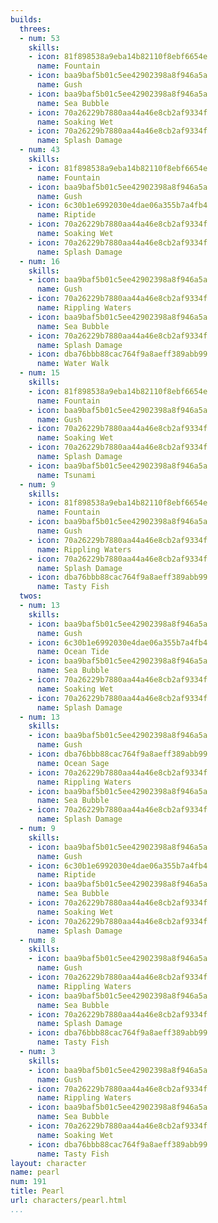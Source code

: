 ```yaml
---
builds:
  threes:
  - num: 53
    skills:
    - icon: 81f898538a9eba14b82110f8ebf6654e
      name: Fountain
    - icon: baa9baf5b01c5ee42902398a8f946a5a
      name: Gush
    - icon: baa9baf5b01c5ee42902398a8f946a5a
      name: Sea Bubble
    - icon: 70a26229b7880aa44a46e8cb2af9334f
      name: Soaking Wet
    - icon: 70a26229b7880aa44a46e8cb2af9334f
      name: Splash Damage
  - num: 43
    skills:
    - icon: 81f898538a9eba14b82110f8ebf6654e
      name: Fountain
    - icon: baa9baf5b01c5ee42902398a8f946a5a
      name: Gush
    - icon: 6c30b1e6992030e4dae06a355b7a4fb4
      name: Riptide
    - icon: 70a26229b7880aa44a46e8cb2af9334f
      name: Soaking Wet
    - icon: 70a26229b7880aa44a46e8cb2af9334f
      name: Splash Damage
  - num: 16
    skills:
    - icon: baa9baf5b01c5ee42902398a8f946a5a
      name: Gush
    - icon: 70a26229b7880aa44a46e8cb2af9334f
      name: Rippling Waters
    - icon: baa9baf5b01c5ee42902398a8f946a5a
      name: Sea Bubble
    - icon: 70a26229b7880aa44a46e8cb2af9334f
      name: Splash Damage
    - icon: dba76bbb88cac764f9a8aeff389abb99
      name: Water Walk
  - num: 15
    skills:
    - icon: 81f898538a9eba14b82110f8ebf6654e
      name: Fountain
    - icon: baa9baf5b01c5ee42902398a8f946a5a
      name: Gush
    - icon: 70a26229b7880aa44a46e8cb2af9334f
      name: Soaking Wet
    - icon: 70a26229b7880aa44a46e8cb2af9334f
      name: Splash Damage
    - icon: baa9baf5b01c5ee42902398a8f946a5a
      name: Tsunami
  - num: 9
    skills:
    - icon: 81f898538a9eba14b82110f8ebf6654e
      name: Fountain
    - icon: baa9baf5b01c5ee42902398a8f946a5a
      name: Gush
    - icon: 70a26229b7880aa44a46e8cb2af9334f
      name: Rippling Waters
    - icon: 70a26229b7880aa44a46e8cb2af9334f
      name: Splash Damage
    - icon: dba76bbb88cac764f9a8aeff389abb99
      name: Tasty Fish
  twos:
  - num: 13
    skills:
    - icon: baa9baf5b01c5ee42902398a8f946a5a
      name: Gush
    - icon: 6c30b1e6992030e4dae06a355b7a4fb4
      name: Ocean Tide
    - icon: baa9baf5b01c5ee42902398a8f946a5a
      name: Sea Bubble
    - icon: 70a26229b7880aa44a46e8cb2af9334f
      name: Soaking Wet
    - icon: 70a26229b7880aa44a46e8cb2af9334f
      name: Splash Damage
  - num: 13
    skills:
    - icon: baa9baf5b01c5ee42902398a8f946a5a
      name: Gush
    - icon: dba76bbb88cac764f9a8aeff389abb99
      name: Ocean Sage
    - icon: 70a26229b7880aa44a46e8cb2af9334f
      name: Rippling Waters
    - icon: baa9baf5b01c5ee42902398a8f946a5a
      name: Sea Bubble
    - icon: 70a26229b7880aa44a46e8cb2af9334f
      name: Splash Damage
  - num: 9
    skills:
    - icon: baa9baf5b01c5ee42902398a8f946a5a
      name: Gush
    - icon: 6c30b1e6992030e4dae06a355b7a4fb4
      name: Riptide
    - icon: baa9baf5b01c5ee42902398a8f946a5a
      name: Sea Bubble
    - icon: 70a26229b7880aa44a46e8cb2af9334f
      name: Soaking Wet
    - icon: 70a26229b7880aa44a46e8cb2af9334f
      name: Splash Damage
  - num: 8
    skills:
    - icon: baa9baf5b01c5ee42902398a8f946a5a
      name: Gush
    - icon: 70a26229b7880aa44a46e8cb2af9334f
      name: Rippling Waters
    - icon: baa9baf5b01c5ee42902398a8f946a5a
      name: Sea Bubble
    - icon: 70a26229b7880aa44a46e8cb2af9334f
      name: Splash Damage
    - icon: dba76bbb88cac764f9a8aeff389abb99
      name: Tasty Fish
  - num: 3
    skills:
    - icon: baa9baf5b01c5ee42902398a8f946a5a
      name: Gush
    - icon: 70a26229b7880aa44a46e8cb2af9334f
      name: Rippling Waters
    - icon: baa9baf5b01c5ee42902398a8f946a5a
      name: Sea Bubble
    - icon: 70a26229b7880aa44a46e8cb2af9334f
      name: Soaking Wet
    - icon: dba76bbb88cac764f9a8aeff389abb99
      name: Tasty Fish
layout: character
name: pearl
num: 191
title: Pearl
url: characters/pearl.html
...
```

